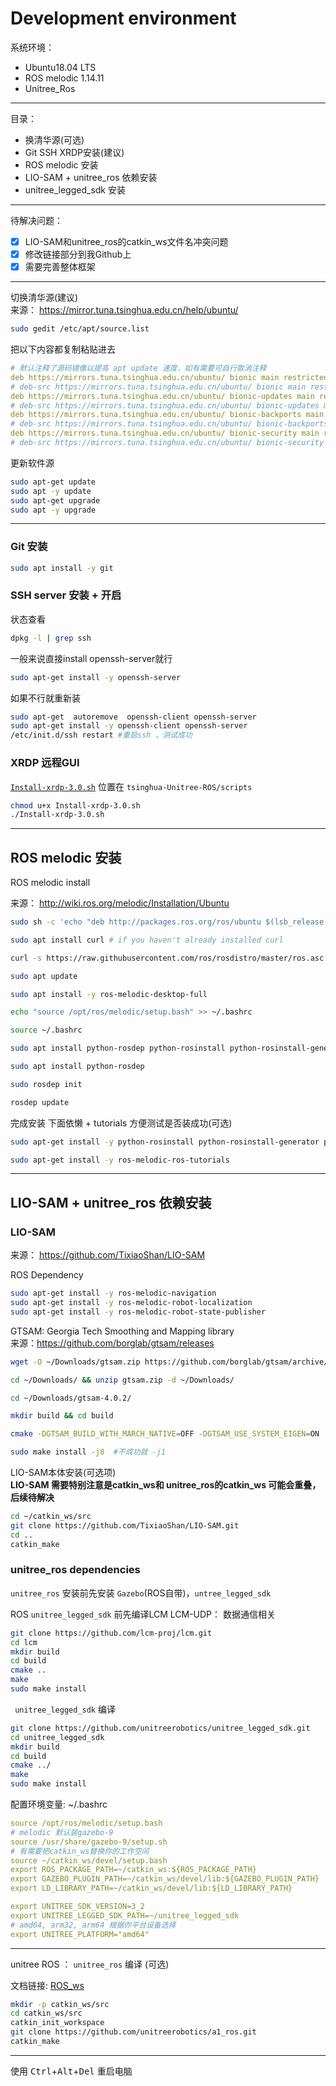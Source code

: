# Development environment

系统环境： 
- Ubuntu18.04 LTS
- ROS melodic 1.14.11
- Unitree_Ros
----
目录：
- 换清华源(可选)
- Git SSH XRDP安装(建议)
- ROS melodic 安装
- LIO-SAM + unitree_ros 依赖安装
- unitree_legged_sdk 安装
----
待解决问题： 
- [x]  LIO-SAM和unitree_ros的catkin_ws文件名冲突问题
- [x]  修改链接部分到我Github上
- [x]  需要完善整体框架
----

切换清华源(建议)        
来源： https://mirror.tuna.tsinghua.edu.cn/help/ubuntu/

``` bash
sudo gedit /etc/apt/source.list
```
把以下内容都复制粘贴进去

``` yml
# 默认注释了源码镜像以提高 apt update 速度，如有需要可自行取消注释
deb https://mirrors.tuna.tsinghua.edu.cn/ubuntu/ bionic main restricted universe multiverse
# deb-src https://mirrors.tuna.tsinghua.edu.cn/ubuntu/ bionic main restricted universe multiverse
deb https://mirrors.tuna.tsinghua.edu.cn/ubuntu/ bionic-updates main restricted universe multiverse
# deb-src https://mirrors.tuna.tsinghua.edu.cn/ubuntu/ bionic-updates main restricted universe multiverse
deb https://mirrors.tuna.tsinghua.edu.cn/ubuntu/ bionic-backports main restricted universe multiverse
# deb-src https://mirrors.tuna.tsinghua.edu.cn/ubuntu/ bionic-backports main restricted universe multiverse
deb https://mirrors.tuna.tsinghua.edu.cn/ubuntu/ bionic-security main restricted universe multiverse
# deb-src https://mirrors.tuna.tsinghua.edu.cn/ubuntu/ bionic-security main restricted universe multiverse
```

更新软件源
``` bash
sudo apt-get update
sudo apt -y update
sudo apt-get upgrade
sudo apt -y upgrade
```

----
### Git 安装
``` bash
sudo apt install -y git
```

### SSH server 安装 + 开启
状态查看
``` bash
dpkg -l | grep ssh
```

一般来说直接install openssh-server就行
``` bash
sudo apt-get install -y openssh-server
```

如果不行就重新装
``` bash
sudo apt-get  autoremove  openssh-client openssh-server 
sudo apt-get install -y openssh-client openssh-server
/etc/init.d/ssh restart #重启ssh ，测试成功
```

### XRDP 远程GUI

[`Install-xrdp-3.0.sh`](scripts/Install-xrdp-3.0.sh) 位置在 `tsinghua-Unitree-ROS/scripts`

``` bash
chmod u+x Install-xrdp-3.0.sh
./Install-xrdp-3.0.sh
```

----
## ROS melodic 安装

ROS melodic install

来源： http://wiki.ros.org/melodic/Installation/Ubuntu      

``` bash
sudo sh -c 'echo "deb http://packages.ros.org/ros/ubuntu $(lsb_release -sc) main" > /etc/apt/sources.list.d/ros-latest.list'

sudo apt install curl # if you haven't already installed curl

curl -s https://raw.githubusercontent.com/ros/rosdistro/master/ros.asc | sudo apt-key add -

sudo apt update

sudo apt install -y ros-melodic-desktop-full

echo "source /opt/ros/melodic/setup.bash" >> ~/.bashrc

source ~/.bashrc

sudo apt install python-rosdep python-rosinstall python-rosinstall-generator python-wstool build-essential

sudo apt install python-rosdep

sudo rosdep init

rosdep update

```

完成安装 下面依懒 + tutorials 方便测试是否装成功(可选)
``` bash
sudo apt-get install -y python-rosinstall python-rosinstall-generator python-wstool build-essential

sudo apt-get install -y ros-melodic-ros-tutorials
```

----
## LIO-SAM + unitree_ros 依赖安装
### LIO-SAM 

来源： https://github.com/TixiaoShan/LIO-SAM

ROS Dependency 
``` bash
sudo apt-get install -y ros-melodic-navigation
sudo apt-get install -y ros-melodic-robot-localization
sudo apt-get install -y ros-melodic-robot-state-publisher
```

GTSAM: Georgia Tech Smoothing and Mapping library   
来源：https://github.com/borglab/gtsam/releases

``` bash
wget -O ~/Downloads/gtsam.zip https://github.com/borglab/gtsam/archive/4.0.2.zip

cd ~/Downloads/ && unzip gtsam.zip -d ~/Downloads/

cd ~/Downloads/gtsam-4.0.2/

mkdir build && cd build

cmake -DGTSAM_BUILD_WITH_MARCH_NATIVE=OFF -DGTSAM_USE_SYSTEM_EIGEN=ON ..

sudo make install -j8  #不成功就 -j1
```
LIO-SAM本体安装(可选项)    
**LIO-SAM 需要特别注意是catkin_ws和 unitree_ros的catkin_ws 可能会重叠，后续待解决**
``` bash
cd ~/catkin_ws/src  
git clone https://github.com/TixiaoShan/LIO-SAM.git
cd ..
catkin_make
```

### unitree_ros dependencies

`unitree_ros` 安装前先安装 `Gazebo`(ROS自带)，`untree_legged_sdk`

ROS `unitree_legged_sdk` 前先编译LCM
LCM-UDP： 数据通信相关

``` bash
git clone https://github.com/lcm-proj/lcm.git
cd lcm
mkdir build
cd build
cmake ..
make
sudo make install
```
` unitree_legged_sdk`  编译
``` bash
git clone https://github.com/unitreerobotics/unitree_legged_sdk.git
cd unitree_legged_sdk
mkdir build
cd build
cmake ../
make
sudo make install
```

配置环境变量:  ~/.bashrc
``` yml
source /opt/ros/melodic/setup.bash
# melodic 默认装gazebo-9
source /usr/share/gazebo-9/setup.sh 
# 有需要把catkin_ws替换你的工作空间
source ~/catkin_ws/devel/setup.bash
export ROS_PACKAGE_PATH=~/catkin_ws:${ROS_PACKAGE_PATH}
export GAZEBO_PLUGIN_PATH=~/catkin_ws/devel/lib:${GAZEBO_PLUGIN_PATH}
export LD_LIBRARY_PATH=~/catkin_ws/devel/lib:${LD_LIBRARY_PATH}

export UNITREE_SDK_VERSION=3_2
export UNITREE_LEGGED_SDK_PATH=~/unitree_legged_sdk
# amd64, arm32, arm64 根据你平台设备选择
export UNITREE_PLATFORM="amd64"

```

----
unitree ROS ： `unitree_ros`  编译 (可选)       

文档链接: 
[ROS_ws](\ROS_ws\README.md)

``` bash
mkdir -p catkin_ws/src
cd catkin_ws/src
catkin_init_workspace
git clone https://github.com/unitreerobotics/a1_ros.git
catkin_make
```
----
使用 <kbd>Ctrl</kbd>+<kbd>Alt</kbd>+<kbd>Del</kbd> 重启电脑


